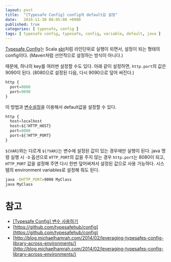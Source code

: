 ```yaml
---
layout: post
title:  "[Typesafe Config] config의 default값 설정"
date:   2016-11-30 00:05:00 +0900
published: true
categories: [ typesafe, config ]
tags: [ typesafe config, typesafe, config, variable, default, java ]
---
```


[Typesafe Config](https://github.com/typesafehub/config)는 Scala [sbt](http://www.scala-sbt.org/)처럼 라인단위로 실행이 되면서, 설정이 되는 형태의 config이다. (Maven처럼 선언적으로 설정하는 방식이 아니다.)

때문에, 하나의 key를 여러번 설정할 수도 있다. 아래 같이 설정하면, `http.port`의 값은 9090이 된다. (8080으로 설정된 다음, 다시 9090으로 덮어 써진다.)

```javascript
http {
  port=8080
  port=9090
}
```

이 방법과 [변수설정](/notes/2016/11/29/typesafeconfig-use-variable)을 이용해서 default값을 설정할 수 있다.

```javascript
http {
  host=localhost
  host=${?HTTP_HOST}
  port=8080
  port=${?HTTP_PORT}
}
```

`${VAR}`와는 다르게 `${?VAR}`는 변수에 설정된 값이 있는 경우에만 실행이 된다. java 명령 실행 시 `-D` 옵션으로 `HTTP_PORT`의 값을 주지 않는 경우 `http.port`는 8080이 되고, `HTTP_PORT` 값을 설정해 주면 다시 한번 덮어써져서 설정된 값으로 사용 가능하다. 시스템의 environment variables로 설정해 줘도 된다.

```bash
java -DHTTP_PORT=9090 MyClass
java MyClass
```

# 참고

- [[Typesafe Config] 변수 사용하기](/notes/2016/11/29/typesafeconfig-use-variable)
- [https://github.com/typesafehub/config](https://github.com/typesafehub/config)
- [http://blog.michaelhamrah.com/2014/02/leveraging-typesafes-config-library-across-environments/](http://blog.michaelhamrah.com/2014/02/leveraging-typesafes-config-library-across-environments/)
